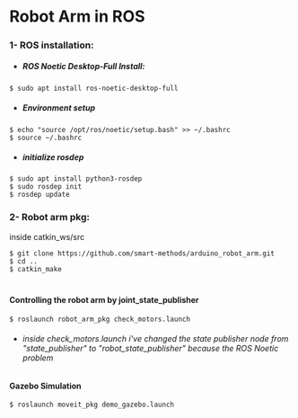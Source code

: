 # Robot Arm in ROS 
#####
### 1- ROS installation: 

- ##### ROS Noetic Desktop-Full Install:
````
$ sudo apt install ros-noetic-desktop-full
````
- ##### Environment setup
````
$ echo "source /opt/ros/noetic/setup.bash" >> ~/.bashrc
$ source ~/.bashrc
````
- ##### initialize rosdep
````
$ sudo apt install python3-rosdep
$ sudo rosdep init
$ rosdep update
````
### 2- Robot arm pkg: 
inside catkin_ws/src
````
$ git clone https://github.com/smart-methods/arduino_robot_arm.git
$ cd .. 
$ catkin_make
````
#
#### Controlling the robot arm by joint_state_publisher
````$ roslaunch robot_arm_pkg check_motors.launch````
- ######  inside check_motors.launch i've changed the state publisher node from "state_publisher" to "robot_state_publisher" because the ROS Noetic problem 

#### Gazebo Simulation
````$ roslaunch moveit_pkg demo_gazebo.launch````

